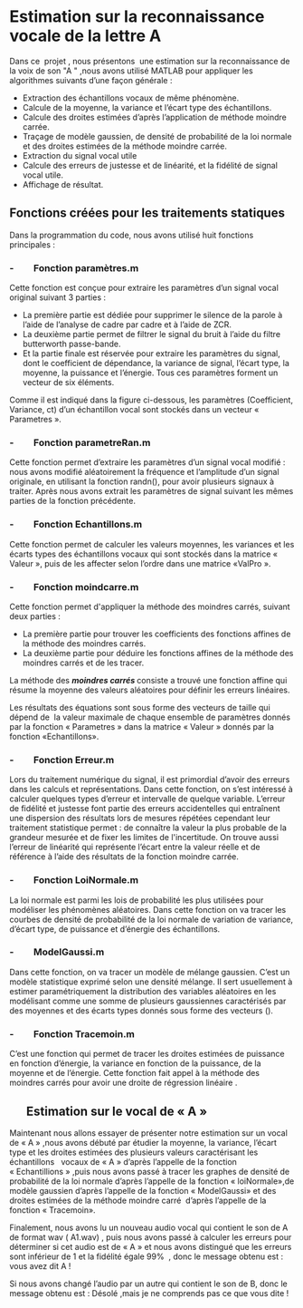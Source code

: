 # Estimation sur la reconnaissance vocale de la lettre A
<p>Dans ce &nbsp;projet , nous pr&eacute;sentons &nbsp;une estimation sur la reconnaissance de la voix de son "A " ,nous avons utilis&eacute; MATLAB pour appliquer les algorithmes suivants&nbsp;d&rsquo;une fa&ccedil;on g&eacute;n&eacute;rale&nbsp;:</p>
<ul>
<li>Extraction des &eacute;chantillons vocaux de m&ecirc;me ph&eacute;nom&egrave;ne.</li>
<li>Calcule de la moyenne, la variance et l&rsquo;&eacute;cart type des &eacute;chantillons.</li>
<li>Calcule des droites estim&eacute;es d&rsquo;apr&egrave;s l&rsquo;application de m&eacute;thode moindre carr&eacute;e.</li>
<li>Tra&ccedil;age de mod&egrave;le gaussien, de densit&eacute; de probabilit&eacute; de la loi normale et des droites estim&eacute;es de la m&eacute;thode moindre carr&eacute;e.</li>
<li>Extraction du signal vocal utile</li>
<li>Calcule des erreurs de justesse et de lin&eacute;arit&eacute;, et la fid&eacute;lit&eacute; de signal vocal utile.</li>
<li>Affichage de r&eacute;sultat.</li>
</ul>
<h2><a name="_Toc64897463"></a>Fonctions cr&eacute;&eacute;es pour les traitements statiques&nbsp;</h2>
<p>Dans la programmation du code, nous avons utilis&eacute; huit fonctions principales&nbsp;:</p>
<h3><a name="_Toc64897464"></a>-&nbsp;&nbsp;&nbsp;&nbsp;&nbsp;&nbsp;&nbsp;&nbsp; Fonction param&egrave;tres.m&nbsp;</h3>
<p>Cette fonction est con&ccedil;ue pour extraire les param&egrave;tres d&rsquo;un signal vocal original suivant 3 parties&nbsp;:</p>
<ul>
<li>La premi&egrave;re partie est d&eacute;di&eacute;e pour supprimer le silence de la parole &agrave; l&rsquo;aide de l&rsquo;analyse de cadre par cadre et &agrave; l&rsquo;aide de ZCR.</li>
<li>La deuxi&egrave;me partie permet de filtrer le signal du bruit &agrave; l&rsquo;aide du filtre butterworth passe-bande.</li>
<li>Et la partie finale est r&eacute;serv&eacute;e pour extraire les param&egrave;tres du signal, dont le coefficient de d&eacute;pendance, la variance de signal, l&rsquo;&eacute;cart type, la moyenne, la puissance et l&rsquo;&eacute;nergie. Tous ces param&egrave;tres forment un vecteur de six &eacute;l&eacute;ments.</li>
</ul>
<p>Comme il est indiqu&eacute; dans la figure ci-dessous, les param&egrave;tres (Coefficient, Variance, ct) d&rsquo;un &eacute;chantillon vocal sont stock&eacute;s dans un vecteur &laquo; Parametres&nbsp;&raquo;.</p>
<h3><a name="_Toc64897465"></a>-&nbsp;&nbsp;&nbsp;&nbsp;&nbsp;&nbsp;&nbsp;&nbsp; Fonction parametreRan.m&nbsp;</h3>
<p>Cette fonction permet d&rsquo;extraire les param&egrave;tres d&rsquo;un signal vocal modifi&eacute;&nbsp;: nous avons modifi&eacute; al&eacute;atoirement la fr&eacute;quence et l&rsquo;amplitude d&rsquo;un signal originale, en utilisant la fonction randn(), pour avoir plusieurs signaux &agrave; traiter. Apr&egrave;s nous avons extrait les param&egrave;tres de signal suivant les m&ecirc;mes parties de la fonction pr&eacute;c&eacute;dente.</p>
<h3><a name="_Toc64897466"></a>-&nbsp;&nbsp;&nbsp;&nbsp;&nbsp;&nbsp;&nbsp;&nbsp; Fonction Echantillons.m&nbsp;</h3>
<p>Cette fonction permet de calculer les valeurs moyennes, les variances et les &eacute;carts types des &eacute;chantillons vocaux qui sont stock&eacute;s dans la matrice &laquo; Valeur&nbsp;&raquo;, puis de les affecter selon l&rsquo;ordre dans une matrice &laquo;ValPro&nbsp;&raquo;.</p>
<h3><a name="_Toc64897467"></a>-&nbsp;&nbsp;&nbsp;&nbsp;&nbsp;&nbsp;&nbsp;&nbsp; Fonction moindcarre.m&nbsp;</h3>
<p>Cette fonction permet d'appliquer la m&eacute;thode des moindres carr&eacute;s, suivant deux parties&nbsp;:</p>
<ul>
<li>La premi&egrave;re partie pour trouver les coefficients des fonctions affines de la m&eacute;thode des moindres carr&eacute;s.</li>
<li>La deuxi&egrave;me partie pour d&eacute;duire les fonctions affines de la m&eacute;thode des moindres carr&eacute;s et de les tracer.</li>
</ul>
<p>La m&eacute;thode des <strong><em>moindres carr&eacute;s </em></strong>consiste a trouv&eacute; une fonction affine qui r&eacute;sume la moyenne des valeurs al&eacute;atoires pour d&eacute;finir les erreurs lin&eacute;aires.</p>
<p>Les r&eacute;sultats des &eacute;quations sont sous forme des vecteurs de taille qui d&eacute;pend de&nbsp; la valeur maximale de chaque ensemble de param&egrave;tres donn&eacute;s par la fonction &laquo;&nbsp;Parametres &raquo; dans la matrice &laquo;&nbsp;Valeur&nbsp;&raquo; donn&eacute;s par la fonction&nbsp;&laquo;Echantillons&raquo;.</p>
<h3><a name="_Toc64897468"></a>-&nbsp;&nbsp;&nbsp;&nbsp;&nbsp;&nbsp;&nbsp;&nbsp; Fonction Erreur.m</h3>
<p>Lors du traitement num&eacute;rique du signal, il est primordial d&rsquo;avoir des erreurs dans les calculs et repr&eacute;sentations. Dans cette fonction, on s&rsquo;est int&eacute;ress&eacute; &agrave; calculer quelques types d&rsquo;erreur et intervalle de quelque variable. L&rsquo;erreur de fid&eacute;lit&eacute; et justesse font partie des erreurs accidentelles qui entra&icirc;nent une dispersion des r&eacute;sultats lors de mesures r&eacute;p&eacute;t&eacute;es cependant leur traitement statistique permet : de conna&icirc;tre la valeur la plus probable de la grandeur mesur&eacute;e et de fixer les limites de l'incertitude. On trouve aussi l&rsquo;erreur de lin&eacute;arit&eacute; qui repr&eacute;sente l&rsquo;&eacute;cart entre la valeur r&eacute;elle et de r&eacute;f&eacute;rence &agrave; l&rsquo;aide des r&eacute;sultats de la fonction moindre carr&eacute;e.</p>
<h3><a name="_Toc64897469"></a>-&nbsp;&nbsp;&nbsp;&nbsp;&nbsp;&nbsp;&nbsp;&nbsp; Fonction LoiNormale.m</h3>
<p>La loi normale est parmi les lois de probabilit&eacute; les plus utilis&eacute;es pour mod&eacute;liser les ph&eacute;nom&egrave;nes al&eacute;atoires. Dans cette fonction on va tracer les courbes de densit&eacute; de probabilit&eacute; de la loi normale de variation de variance, d&rsquo;&eacute;cart type, de puissance et d&rsquo;&eacute;nergie des &eacute;chantillons.</p>
<h3><a name="_Toc64897470"></a>-&nbsp;&nbsp;&nbsp;&nbsp;&nbsp;&nbsp;&nbsp;&nbsp; ModelGaussi.m</h3>
<p>Dans cette fonction, on va tracer un mod&egrave;le de m&eacute;lange gaussien. C&rsquo;est un mod&egrave;le statistique exprim&eacute; selon une densit&eacute; m&eacute;lange. Il sert usuellement &agrave; estimer param&eacute;triquement la distribution des variables al&eacute;atoires en les mod&eacute;lisant comme une somme de plusieurs gaussiennes caract&eacute;ris&eacute;s par des moyennes et des &eacute;carts types donn&eacute;s sous forme des vecteurs ().</p>
<h3><a name="_Toc64897471"></a>-&nbsp;&nbsp;&nbsp;&nbsp;&nbsp;&nbsp;&nbsp;&nbsp; Fonction Tracemoin.m</h3>
<p>C&rsquo;est une fonction qui permet de tracer les droites estim&eacute;es de puissance en fonction d&rsquo;&eacute;nergie, la variance en fonction de la puissance, de la moyenne et de l&rsquo;&eacute;nergie. Cette fonction fait appel &agrave; la m&eacute;thode des moindres carr&eacute;s pour avoir une droite de r&eacute;gression lin&eacute;aire .</p>
<h2><a name="_Toc64897472"></a>&nbsp;&nbsp;&nbsp;&nbsp;&nbsp; Estimation sur le vocal de &laquo; A&nbsp;&raquo;</h2>
<p>Maintenant nous allons essayer de pr&eacute;senter notre estimation sur un vocal de &laquo;&nbsp;A&nbsp;&raquo; ,nous avons d&eacute;but&eacute; par &eacute;tudier la moyenne, la variance, l&rsquo;&eacute;cart type et les droites estim&eacute;es des plusieurs valeurs caract&eacute;risant les &eacute;chantillons&nbsp;&nbsp; vocaux de &laquo; A&nbsp;&raquo; d&rsquo;apr&egrave;s l&rsquo;appelle de la fonction &laquo;&nbsp;Echantillions&nbsp;&raquo; ,puis nous avons pass&eacute; &agrave; tracer les graphes de densit&eacute; de probabilit&eacute; de la loi normale d&rsquo;apr&egrave;s l&rsquo;appelle de la fonction &laquo;&nbsp;loiNormale&raquo;,de mod&egrave;le gaussien d&rsquo;apr&egrave;s l&rsquo;appelle de la fonction &laquo;&nbsp;ModelGaussi&raquo; et des droites estim&eacute;es de la m&eacute;thode moindre carr&eacute;&nbsp; d&rsquo;apr&egrave;s l&rsquo;appelle de la fonction &laquo;&nbsp;Tracemoin&raquo;.</p>
<p>Finalement, nous avons lu un nouveau audio vocal qui contient le son de A de format wav (&nbsp;A1.wav) , puis nous avons pass&eacute; &agrave; calculer les erreurs pour d&eacute;terminer si cet audio est de &laquo;&nbsp;A&nbsp;&raquo; et nous avons distingu&eacute; que les erreurs sont inf&eacute;rieur de 1 et la fid&eacute;lit&eacute; &eacute;gale 99%&nbsp; , donc le message obtenu est&nbsp;: vous avez dit A&nbsp;!</p>
<p>Si nous avons chang&eacute; l&rsquo;audio par un autre qui contient le son de B, donc le message obtenu est&nbsp;: D&eacute;sol&eacute; ,mais je ne comprends pas ce que vous dite&nbsp;!</p>
